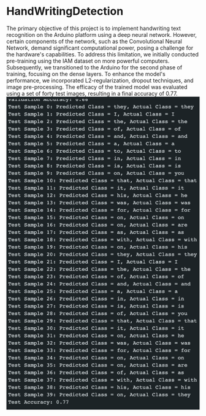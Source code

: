# HandWritingDetection
The primary objective of this project is to implement handwriting text recognition on the Arduino platform using a deep neural network. However, certain components of the network, such as the Convolutional Neural Network, demand significant computational power, posing a challenge for the hardware's capabilities. To address this limitation, we initially conducted pre-training using the IAM dataset on more powerful computers. Subsequently, we transitioned to the Arduino for the second phase of training, focusing on the dense layers. To enhance the model's performance, we incorporated L2-regularization, dropout techniques, and image pre-processing. The efficacy of the trained model was evaluated using a set of forty test images, resulting in a final accuracy of 0.77.
![alt text](https://github.com/batudrsnn/HandWritingDetection/blob/main/test_results.png?raw=true)
